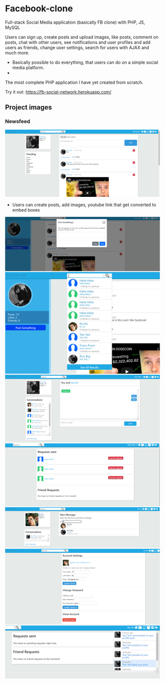 # Facebook-clone
Full-stack Social Media application (basically FB clone) with PHP, JS, MySQL

Users can sign up, create posts and upload images, like posts, comment on posts, chat with other users, see notifications and user profiles and add users as friends, change user settings, search for users with AJAX and much more.

* Basically possible to do everything, that users can do on a simple social media platform.
* 
The most complete PHP application I have yet created from scratch.

Try it out: https://fb-social-network.herokuapp.com/

## Project images

### Newsfeed
![picture](assets/images/1.png)
* Users can create posts, add images, youtube link that get converted to embed boxes

![picture](assets/images/2.png)
![picture](assets/images/3.png)
![picture](assets/images/4.png)
![picture](assets/images/5.png)
![picture](assets/images/6.png)
![picture](assets/images/7.png)
![picture](assets/images/8.png)
